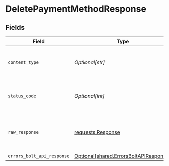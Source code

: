 # DeletePaymentMethodResponse


## Fields

| Field                                                                                      | Type                                                                                       | Required                                                                                   | Description                                                                                |
| ------------------------------------------------------------------------------------------ | ------------------------------------------------------------------------------------------ | ------------------------------------------------------------------------------------------ | ------------------------------------------------------------------------------------------ |
| `content_type`                                                                             | *Optional[str]*                                                                            | :heavy_check_mark:                                                                         | HTTP response content type for this operation                                              |
| `status_code`                                                                              | *Optional[int]*                                                                            | :heavy_check_mark:                                                                         | HTTP response status code for this operation                                               |
| `raw_response`                                                                             | [requests.Response](https://requests.readthedocs.io/en/latest/api/#requests.Response)      | :heavy_minus_sign:                                                                         | Raw HTTP response; suitable for custom response parsing                                    |
| `errors_bolt_api_response`                                                                 | [Optional[shared.ErrorsBoltAPIResponse]](undefined/models/shared/errorsboltapiresponse.md) | :heavy_minus_sign:                                                                         | Forbidden                                                                                  |